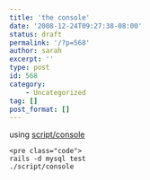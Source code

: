 ```yaml
---
title: 'the console'
date: '2008-12-24T09:27:38-08:00'
status: draft
permalink: '/?p=568'
author: sarah
excerpt: ''
type: post
id: 568
category:
    - Uncategorized
tag: []
post_format: []
---
```

using [script/console](http://slash7.com/articles/2006/12/21/secrets-of-the-rails-console-ninjas)

```
<pre class="code">
rails -d mysql test
./script/console
```
